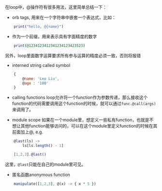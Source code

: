 在loop中，@操作符有很多用法，这里简单总结一下：
* orb tags, 用来在一个字符串中嵌套一个表达式，比如：
``` ruby
    print("hello, @{name}")
```

* 作为一个前缀，用来表示具有字面精度的数字
``` ruby 
    print(@1234123412341234123423523)
```
另外，loop里面数字运算要求所有参与运算的精度必须一致，否则将报错

* interned string called symbol
```javascript
    {
        @name: 'Leo Liu',
        @age : '100'
    }
```

* calling functions
loop允许将一个function作为参数传递，那么接收这个function的代码需要调用这个function的时候，就可以通过`func.@call(args)`来调用了。

* module scope
如果在一个module里，想定义一些私有function，也就是不想让其他function能够访问的，可以在这个module里定义function的时候在其前面加上@, e.g.
```javascript
    @last(ls) ->
        ls[ls.length() - 1]

    [1,2,3].@last()
```
这里，`@last`只能在自己的module里可见。

* 匿名函数anonymous function
```javascript
    manipulate([1,2,3], @(x) -> { x * 5 })
```

